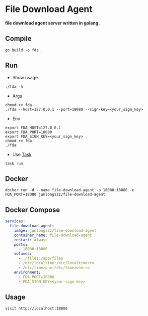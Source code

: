 # File Download Agent

**file download agent server written in golang.**

## Compile

```shell
go build -o fda .
```

## Run

- Show usage

```shell
./fda -h
```

- Args

```shell
chmod +x fda
./fda --host=127.0.0.1 --port=18080 --sign-key=<your_sign_key>
```

- Env

```shell
export FDA_HOST=127.0.0.1
export FDA_PORT=18080
export FDA_SIGN_KEY=<your_sign_key>
chmod +x fda
./fda
```

- Use [Task](https://taskfile.dev)

```shell
task run
```

## Docker

```shell
docker run -d --name file-download-agent -p 18080:18080 -e FDA_PORT=18080 junlongzzz/file-download-agent
```

## Docker Compose

```yaml
services:
  file-download-agent:
    image: junlongzzz/file-download-agent
    container_name: file-download-agent
    restart: always
    ports:
      - 18080:18080
    volumes:
      - ./files:/app/files
      - /etc/localtime:/etc/localtime:ro
      - /etc/timezone:/etc/timezone:ro
    environment:
      - FDA_PORT=18080
      - FDA_SIGN_KEY=<your-sign-key>
```

## Usage

```text
visit http://localhost:18080
```
